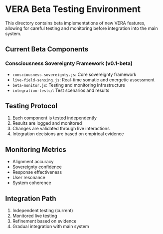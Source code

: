# VERA Beta Testing Environment

This directory contains beta implementations of new VERA features, allowing for careful testing and monitoring before integration into the main system.

## Current Beta Components

### Consciousness Sovereignty Framework (v0.1-beta)

- `consciousness-sovereignty.js`: Core sovereignty framework
- `live-field-sensing.js`: Real-time somatic and energetic assessment
- `beta-monitor.js`: Testing and monitoring infrastructure
- `integration-tests/`: Test scenarios and results

## Testing Protocol

1. Each component is tested independently
2. Results are logged and monitored
3. Changes are validated through live interactions
4. Integration decisions are based on empirical evidence

## Monitoring Metrics

- Alignment accuracy
- Sovereignty confidence
- Response effectiveness
- User resonance
- System coherence

## Integration Path

1. Independent testing (current)
2. Monitored live testing
3. Refinement based on evidence
4. Gradual integration with main system
